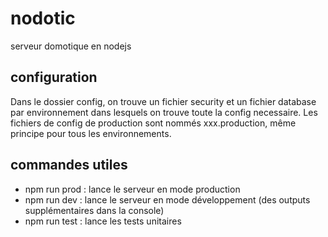 # nodotic
serveur domotique en nodejs


## configuration
Dans le dossier config, on trouve un fichier security et un fichier database par environnement dans lesquels on trouve toute la config necessaire.
Les fichiers de config de production sont nommés xxx.production, même principe pour tous les environnements.


## commandes utiles
- npm run prod : lance le serveur en mode production
- npm run dev : lance le serveur en mode développement (des outputs supplémentaires dans la console)
- npm run test : lance les tests unitaires
